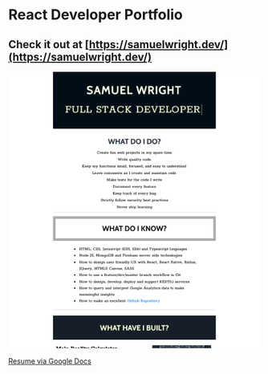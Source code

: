 # React Developer Portfolio

## Check it out at [https://samuelwright.dev/](https://samuelwright.dev/)

![](src/resources/images/portfolio-screenshot01.png)

[Resume via Google Docs](https://docs.google.com/document/d/1hxtYQADPKufPXtouH20UkLZbvx6W__pnQjeO4-qNqBk/edit?usp=sharing)

